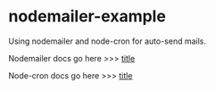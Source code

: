# nodemailer-example
Using nodemailer and node-cron for auto-send mails.

Nodemailer docs go here >>> [title](https://nodemailer.com/about/)

Node-cron docs go here >>> [title](https://www.npmjs.com/package/node-cron)

